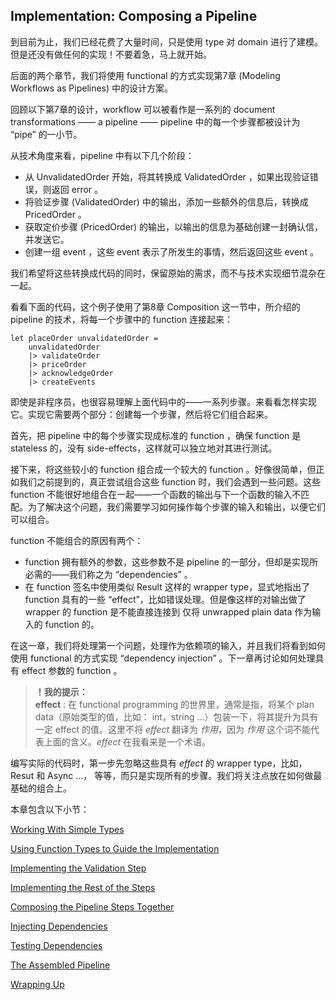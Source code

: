 ## Implementation: Composing a Pipeline

到目前为止，我们已经花费了大量时间，只是使用 type 对 domain 进行了建模。但是还没有做任何的实现！不要着急，马上就开始。

后面的两个章节，我们将使用 functional 的方式实现第7章 (Modeling Workflows as Pipelines) 中的设计方案。

回顾以下第7章的设计，workflow 可以被看作是一系列的 document transformations —— a pipeline —— pipeline 中的每一个步骤都被设计为 “pipe” 的一小节。

从技术角度来看，pipeline 中有以下几个阶段：
* 从 UnvalidatedOrder 开始，将其转换成 ValidatedOrder ，如果出现验证错误，则返回 error 。
* 将验证步骤 (ValidatedOrder) 中的输出，添加一些额外的信息后，转换成 PricedOrder 。
* 获取定价步骤 (PricedOrder) 的输出，以输出的信息为基础创建一封确认信，并发送它。
* 创建一组 event ，这些 event 表示了所发生的事情，然后返回这些 event 。

我们希望将这些转换成代码的同时，保留原始的需求，而不与技术实现细节混杂在一起。

看看下面的代码，这个例子使用了第8章 Composition 这一节中，所介绍的 pipeline 的技术，将每一个步骤中的 function 连接起来：
```
let placeOrder unvalidatedOrder =
    unvalidatedOrder
    |> validateOrder
    |> priceOrder
    |> acknowledgeOrder
    |> createEvents
```
即使是非程序员，也很容易理解上面代码中的——一系列步骤。来看看怎样实现它。实现它需要两个部分：创建每一个步骤，然后将它们组合起来。

首先，把 pipeline 中的每个步骤实现成标准的 function ，确保 function 是 stateless 的，没有 side-effects，这样就可以独立地对其进行测试。

接下来，将这些较小的 function 组合成一个较大的 function 。好像很简单，但正如我们之前提到的，真正尝试组合这些 function 时，我们会遇到一些问题。这些 function 不能很好地组合在一起——一个函数的输出与下一个函数的输入不匹配。为了解决这个问题，我们需要学习如何操作每个步骤的输入和输出，以便它们可以组合。

function 不能组合的原因有两个：
* function 拥有额外的参数，这些参数不是 pipeline 的一部分，但却是实现所必需的——我们称之为 “dependencies” 。
* 在 function 签名中使用类似 Result 这样的 wrapper type，显式地指出了 function 具有的一些 “effect”，比如错误处理。但是像这样的对输出做了 wrapper 的 function 是不能直接连接到 仅将 unwrapped plain data 作为输入的 function 的。

在这一章，我们将处理第一个问题，处理作为依赖项的输入，并且我们将看到如何使用 functional 的方式实现 “dependency injection” 。下一章再讨论如何处理具有 effect 参数的 function 。

> **！我的提示：**  
> **effect** : 在 functional programming 的世界里，通常是指，将某个 plan data（原始类型的值，比如： int，string ...）包装一下，将其提升为具有一定 effect 的值。这里不将 *effect* 翻译为 *作用*，因为 *作用* 这个词不能代表上面的含义。*effect* 在我看来是一个术语。

编写实际的代码时，第一步先忽略这些具有 *effect* 的 wrapper type，比如，Resut 和 Async ...， 等等，而只是实现所有的步骤。我们将关注点放在如何做最基础的组合上。

本章包含以下小节：

[Working With Simple Types](./Working-With-Simple-Types.md)  

[Using Function Types to Guide the Implementation](./Using-Function-Types-to-Guide-the-Implementation.md)  

[Implementing the Validation Step](./Implementing-the-Validation-Step.md)  

[Implementing the Rest of the Steps](./Implementing-the-Rest-of-the-Steps.md)  

[Composing the Pipeline Steps Together](./Composing-the-Pipeline-Steps-Together.md)  

[Injecting Dependencies](./Injecting-Dependencies.md)  

[Testing Dependencies](./Testing-Dependencies.md)  

[The Assembled Pipeline](./The-Assembled-Pipeline.md)  

[Wrapping Up](./Wrapping-Up.md)  

